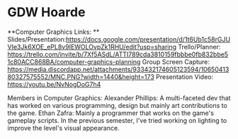 # GDW Hoarde
 
**Computer Graphics Links: **
Slides/Presentation:https://docs.google.com/presentation/d/1t6Ub1c58rGJUVIe3Jk6XOE_ePL8v9IEWOLOvpZk1RHU/edit?usp=sharing
Trello/Planner: https://trello.com/invite/b/7Xf5ASdL/ATTI789cda3810159fbbbe0fb832bbe51c80ACC868BA/computer-graphics-planning
Group Screen Capture: https://media.discordapp.net/attachments/933432174605123594/1065041380327575552/MNC.PNG?width=1440&height=173
Presentation Video: https://youtu.be/NvNogDoG7h4

Members in Computer Graphics:
Alexander Phillips: A multi-faceted dev that has worked on various programming, design but mainly art contributions to the game.
Ethan Zafra: Mainly a programmer that works on the game's gameplay scripts. In the previous semester, I've tried working on lighting to improve the level's visual appearance.
